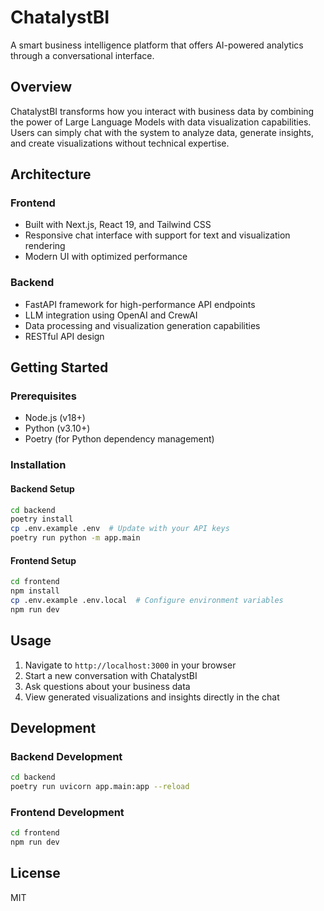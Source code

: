 # ChatalystBI

A smart business intelligence platform that offers AI-powered analytics through a conversational interface.

## Overview

ChatalystBI transforms how you interact with business data by combining the power of Large Language Models with data visualization capabilities. Users can simply chat with the system to analyze data, generate insights, and create visualizations without technical expertise.

## Architecture

### Frontend
- Built with Next.js, React 19, and Tailwind CSS
- Responsive chat interface with support for text and visualization rendering
- Modern UI with optimized performance

### Backend
- FastAPI framework for high-performance API endpoints
- LLM integration using OpenAI and CrewAI
- Data processing and visualization generation capabilities
- RESTful API design

## Getting Started

### Prerequisites
- Node.js (v18+)
- Python (v3.10+)
- Poetry (for Python dependency management)

### Installation

#### Backend Setup
```bash
cd backend
poetry install
cp .env.example .env  # Update with your API keys
poetry run python -m app.main
```

#### Frontend Setup
```bash
cd frontend
npm install
cp .env.example .env.local  # Configure environment variables
npm run dev
```

## Usage

1. Navigate to `http://localhost:3000` in your browser
2. Start a new conversation with ChatalystBI
3. Ask questions about your business data
4. View generated visualizations and insights directly in the chat

## Development

### Backend Development
```bash
cd backend
poetry run uvicorn app.main:app --reload
```

### Frontend Development
```bash
cd frontend
npm run dev
```

## License

MIT 